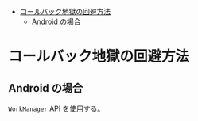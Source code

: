 <!-- TOC START min:1 max:3 link:true asterisk:false update:true -->
- [コールバック地獄の回避方法](#コールバック地獄の回避方法)
  - [Android の場合](#android-の場合)
<!-- TOC END -->


# コールバック地獄の回避方法

## Android の場合

`WorkManager` API を使用する。

